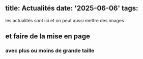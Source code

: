 title: Actualités
date: '2025-06-06'
tags:
---
les actualités sont ici
et on peut aussi mettre des images 
## et faire de la mise en page 
### avec plus ou moins de grande taille 